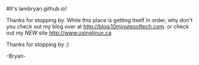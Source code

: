 #It's iambryan.github.io!

Thanks for stopping by. While this place is getting itself in order, why don't you check out my blog over at <http://blog.10minutesoftech.com>. or check out my _NEW_ site <http://www.usinglinux.ca>

Thanks for stopping by :)

-Bryan-
